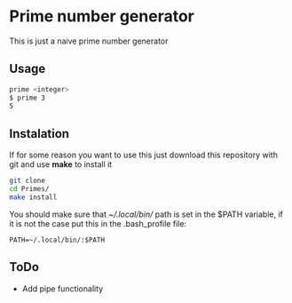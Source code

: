# Prime number generator

This is just a naive prime number generator
## Usage

```sh
prime <integer>
$ prime 3
5
```

## Instalation
If for some reason you want to use this just download this repository with git
and use __make__ to install it
```sh
git clone
cd Primes/
make install
```

You should make sure that _~/.local/bin/_ path is set in the $PATH variable, if
it is not the case put this in the .bash\_profile file:

```
PATH=~/.local/bin/:$PATH
```


## ToDo

* Add pipe functionality
